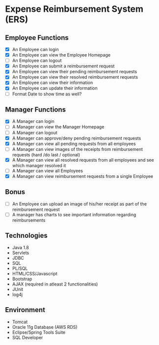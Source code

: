 # Expense Reimbursement System (ERS)

## Employee Functions
- [x] An Employee can login
- [x] An Employee can view the Employee Homepage
- [ ] An Employee can logout
- [x] An Employee can submit a reimbursement request
- [x] An Employee can view their pending reimbursement requests
- [x] An Employee can view their resolved reimbursement requests
- [x] An Employee can view their information
- [x] An Employee can update their information
- [ ] Format Date to show time as well?

## Manager Functions
- [x] A Manager can login
- [ ] A Manager can view the Manager Homepage
- [ ] A Manager can logout
- [x] A Manager can approve/deny pending reimbursement requests
- [x] A Manager can view all pending requests from all employees
- [ ] A Manager can view images of the receipts from reimbursement requests (hard /do last / optional)
- [x] A Manager can view all resolved requests from all employees and see which manager resolved it
- [ ] A Manager can view all Employees
- [x] A Manager can view reimbursement requests from a single Employee

## Bonus
- [ ] An Employee can upload an image of his/her receipt as part of the reimbursement request 
- [ ] A manager has charts to see important information regarding reimbursements

## Technologies
- Java 1.8
- Servlets
- JDBC
- SQL
- PL/SQL
- HTML/CSS/Javascript
- Bootstrap
- AJAX (required in atleast 2 functionalities)
- JUnit
- log4j

## Environment
- Tomcat
- Oracle 11g Database (AWS RDS)
- Eclipse/Spring Tools Suite
- SQL Developer
